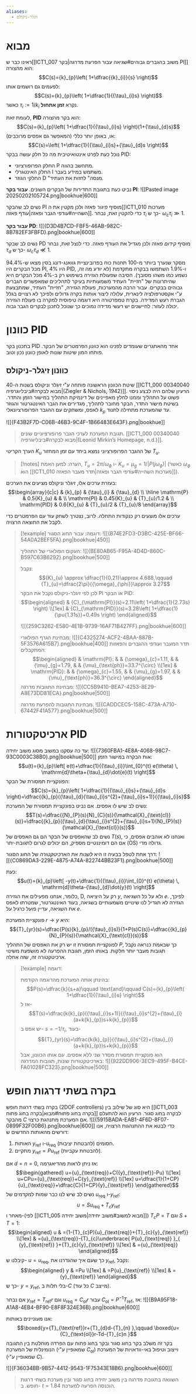 ```yaml
---
aliases:
  - זיגלר-ניקולס
---
```

# מבוא
ראינו כבר ש[[ICT1_007 משוב בהגברים גבוהים#שגיאה עבור הפרעת מדרגה|בקר PI]] הוא מהצורה:
$$C(s)={k}_{p}\left( 1+\dfrac{{k}_{i}}{s} \right)$$
לפעמים גם רושמים אותו:
$$C(s)={k}_{p}\left( 1+\dfrac{1}{{\tau}_{i}s} \right)$$
כאשר ${\tau}_{i}:=1/{k}_{i}$ נקרא **זמן אתחול**.

לעומת זאת, **PID** הוא בקר מהצורה:
$$C(s)={k}_{p}\left( 1+\dfrac{1}{{\tau}_{i}s} \right)(1+{\tau}_{d}s)$$
או, באופן יותר כללי (המאפשר גם אפסים מרוכבים):
$$C(s)=\left( 1+\dfrac{1}{{\tau}_{i}s}+{\tau}_{d}s \right)$$
נוכל כעת לפרט אינטואיטיבית מה כל חלק עושה בבקר PID:
- החלק הפרופורציוני P מתחשב בהווה.
- החלק האינטגרלי I משתמש במידע בעבר.
- החלקי הגוזר D "מנסה" לחזות את העתיד.

נביט כעת בתגובת התדירות של הבקרים השונים.
**עבור בקר PI**:
![[Pasted image 20250202105724.png|bookhue|600]]

נשים לב שהבקר PI מוסיף *פיגור* פאזה ולכן מקטין את ה[[ICT1_010 מערכות השהייה#עודפי הגבר ופאזה|עודף פאזה]]. כדי להקטין זאת, נבחר ${\tau}_{i}$ כך ש- ${\omega}_{c}{\tau}_{i}\gg 1$.

**עבור בקר PD**:
![[{D3D4B7CD-FBF5-46AB-982C-8B782EF3FBFD}.png|bookhue|600]]

נשים לב שבקר PD מוסיף *קידום* פאזה ולכן מגדיל את העודף פאזה. כדי לנצל זאת, נבחר ${\tau}_{d}$ כך ש- ${\omega}_{c}{\tau}_{d} \not\ll 1$.

מסקר שנערך ביותר מ-100 תחנות כוח בפרובינציית גוואנג-דונג בסין מצאו ש-$94.4\%$ מכל הבקרים היו PI, $4\%$ היו PID, ו-$1.9\%$ השתמשו בבקרה מתקדמת (לא יודע מה זה, נשמע כמו משהו מסובך). הסיבה שפעולת הגזירה בשימוש רק ב-$4\%$ מכל הבקרים היא שהיתרונות של "חזיית" העתיד משמעותיות בעיקר לתהליכים שמאפשרים הגברים גבוהים בבקרים. עבור הרבה מהמערכות, פעולת הגזירה, "חזיית" העתיד, שמתבצעת ע"י אקסטרפולציה לינארית, עלולה ליצור אותות בקרה גדולים ולפיכך לא רצויים בגלל הגברת רעש המדידה. בקרת טמפרטורה היא דוגמה טיפוסית למקרה בו פעולת הגזירה יכולה לעזור: לחיישנים יש רעשי מדידה נמוכים כך שנוכל לתכנן לבקרים הגבר גבוה.



# כוונון PID

בתכנון בקר PID אחד מהאתגרים שעומדים לפנינו הוא *כוונון* הפרמטרים של הבקר. פותחו המון שיטות שונות לאופן כוונון נכון וטוב.

## כוונון זיגלר-ניקולס
שיטת הכוונון הראשונה פותחה ע"י זיגלר וניקולס בשנות ה-40 [[ICT1_000 00340040 מבוא לבקרה#ביבליוגרפיה|(Ziegler & Nichols, 1942)]]. הרעיון שלהם היה לבצע ניסוי פשוט על התהליך וממנו לחלץ מאפיינים של דינמיקת התהליך במישור הזמן והתדר.
בשיטת מישור התדר, הבקר מחובר לתהליך, מגדירים את הגבר האינטגרטור והגוזר לאפס, ומשחקים עם ההגבר הפרופורציונאלי ${k}_{p}$ עד שהמערכת מתחילה לתנוד.

![[{F43B2F7D-C06B-46B3-9C4F-1B66483E643F}.png|bookhue]]
>תגובת המערכת לערכי הגבר פרופורציוניים שונים. [[ICT1_000 00340040 מבוא לבקרה#ביבליוגרפיה|(Leonid Mirkin’s Homepage, n.d.)]].

הערך הקריטי ${K}_{u}$ של ההגבר הפרופורציוני נמצא ביחד עם זמן המחזור ${T}_{u}$.

>[!notes] הערה: 
 >למען האמת, ${T}_{u}=2\pi /{\omega}_{\phi}$ ו- ${K}_{u}={\mu}_{g}=1/\lvert P(j\omega _{\phi}) \rvert$ (כאשר ${\omega}_{\phi}$ הוא [[ICT1_010 מערכות השהייה#עודפי הגבר ופאזה|תדר מעבר הפאזה]]).

בעזרת ערכים אלו, זיגלר וניקולס מציעים את הערכים:
$$\begin{array}{c|c}
 & {k}_{p} & {\tau}_{i} & {\tau}_{d} \\
\hline \mathrm{P} & 0.5{K}_{u} &  &  \\
\mathrm{PI} & 0.45{K}_{u} & {T}_{u}/1.2 &  \\
\mathrm{PID} & 0.6{K}_{u} & {T}_{u}/2 & {T}_{u}/8
\end{array}$$

ערכים אלו מוצעים רק כנקודות התחלה. לרוב, נצטרך לשחק עוד עם הפרמטרים כדי לקבל את התוצאה הרצויה.


>[!example] דוגמה: 
> עבור החוג הסגור:
> ![[{B74E2FD3-D3BC-425E-BF66-54A0A2BEF5FA}.png|bookhue|450]]
> 
> העקום הפולארי של התהליך:
> ![[{BE80AB65-F95A-4D4D-860C-B597C63B6292}.png|bookhue|500]]
> 
> נקבל:
> $${K}_{u} \approx  \dfrac{1}{0.21}\approx  4.688,\qquad {T}_{u}=\dfrac{2\pi}{{\omega}_{\phi}}\approx 3.27$$
> לכן לפי זיגלר-ניקולס נקבל את הבקר PI או הבקר PID:
> $$\begin{aligned}
>  & {C}_{\mathrm{PI}}(s)=2.11\left( 1+\dfrac{1}{2.73s} \right) \\[1ex]
>  & {C}_{\mathrm{PID}}(s)=3.28\left( 1+\dfrac{1}{\pu{1.31s}}+0.49s \right)
> \end{aligned}$$
> 
> ![[{259C3262-E580-4E1B-9739-16AF71B427FF}.png|bookhue|600]]
> 
> מבחינת הגרף הפולארי:
> ![[{C4325274-ACF2-4BAA-887B-5F3576A615B7}.png|bookhue|400]]
> תדר המעבר ועודפי ההגברים והפאזות המתקבלים:
> $$\begin{aligned}
>  & \mathrm{PI}: &  & {\omega}_{c}=1.11, &  & {\mu}_{g}=1.79, &  & {\mu}_{\text{ph}}=33.7^{\circ}  \\[1ex]
>  & \mathrm{PID}: &  & {\omega}_{c}=1.55, &  & {\mu}_{g}=1.97, &  & {\mu}_{\text{ph}}=36.3^{\circ} 
> \end{aligned}$$
> מבחינת התגובות מדרגה:
> ![[{CC5B9410-BEA7-4253-8E29-A8E73DD81ECA}.png|bookhue|500]]
> 
> מבחינת התגובות להפרעת מדרגה.
> ![[{CADDCEC5-158C-473A-A710-67442F41A577}.png|bookhue|500]]
> 

# ארכיטקטורות PID
עד כה עסקנו במשוב מסוג משוב יחידה:
![[{7360FBA1-4E8A-4068-98C7-93C0003C38B0}.png|bookhue|500]]
אות הבקרה במישור הזמן:
$$u(t)={k}_{p}\left[ e(t)+\dfrac{1}{{\tau}_{i}}\int_{0}^{t} e(\theta) \, \mathrm{d}\theta+{\tau}_{d}\dot{e}(t)  \right]$$
הפונקציית תמסורת של הבקר:
$$C(s)={k}_{p}\left( 1+\dfrac{1}{{\tau}_{i}s}+{\tau}_{d}s \right)=\dfrac{{k}_{p}({\tau}_{d}{\tau}_{i}s^{2}+{\tau}_{i}s+1)}{{\tau}_{i}s}$$
נשים לב שיש לו אפסים. אם נביט בפונקציית תמסורת של המערכת:
$$T(s)=\dfrac{{N}_{P}(s){N}_{C}(s)}{\mathcal{X}_{\text{cl}}(s)}=\dfrac{{k}_{p}({\tau}_{d}{\tau}_{i}s^{2}+{\tau}_{i}s+1){N}_{P}(s)}{\mathcal{X}_{\text{cl}}(s)}$$
נשים לב שהאפסים של הבקר הם גם האפסים של $T(s)$, ואנחנו לא אוהבים אפסים, כי אם הם דומיננטיים מספיק, הם יכולים לגרום לתגובת-יתר ($\mathrm{OS}$) גדולה מדי.

דרך אחת לטפל בבעיה זו היא *לשנות את הארכיטקטורה* של החוג הסגור:
![[{C0869DA3-229E-4875-A74A-822744BB23F1}.png|bookhue|500]]

כעת:
$$u(t)={k}_{p}\left[ -y(t)+\dfrac{1}{{\tau}_{i}}\int_{0}^{t} e(\theta) \, \mathrm{d}\theta-{\tau}_{d}\dot{y}(t)  \right]$$
כלומר, אנחנו מפעילים את הגזירה, D, רק על היציאה $y$, ולא על כל השגיאה $e$. לפיכך, הגזירה לא תגדיל לנו שינויים משמעותיים בשגיאה, בעוד האינטגרטור, שמטרתו לאפס את השגיאה, עדיין פועל כרגיל על $e$.

פונקציית המערכת $r\to y$ היא:
$${T}_{yr}(s)=\dfrac{P(s){k}_{p}/({\tau}_{i}s)}{1+P(s)C(s)}=\dfrac{{k}_{p}{N}_{P}(s)}{\mathcal{X}_{\text{cl}}(s)}$$
לפונקציית תמסורת זו יש רק את האפסים של התהליך $P$, כך שבאמת כנראה נקבל תגובות מעבר יותר חלקות. באותו הזמן, תגובת ההפרעה לא מושפעת משינוי ארכיטקטורה זה, שזה אחלה.


>[!example] דוגמה: 
> 
> בהינתן אותה המערכת מהדוגמה הקודמת:
> $$P(s)=\dfrac{k}{s+a}\qquad \text{and}\qquad C(s)={k}_{p}\left( 1+\dfrac{1}{{\tau}_{i}s} \right)$$
> אז ל-
> $$T(s)=\dfrac{k{k}_{p}({\tau}_{i}s+1)}{{\tau}_{i}s^{2}+{\tau}_{i}(a+k{k}_{p})s+k{k}_{p}}$$
> יש אפס ב- $s=-1/{\tau}_{i}$, בעוד-
> $${T}_{yr}(s)=\dfrac{k{k}_{p}}{{\tau}_{i}s^{2}+{\tau}_{i}(a+k{k}_{p})s+k{k}_{p}}$$
> הוא פונקציית תמסורת מסדר שני ללא אפסים.
> עם אותו הכוונון, אבל בארכיטקטורות שונות, תגובות המדרגה:
> ![[{922DD906-3EC9-495F-B4CE-FA01028FC323}.png|bookhue|500]]
> 

# בקרה בשתי דרגות חופש
בקרה בשתי דרגות חופש (2DOF controllers) היא סוג של שילוב בין [[ICT1_003 בקרה בחוג פתוח#מבוא|בקרה בחוג פתוח]] לבקרה בחוג סגור. הרעיון הוא להתעלם מהבקר $C$ אם המערכת מתנהגת כרצוי.
![[{5915BADA-EAB1-4F6D-8F07-0899F32F00B6}.png|bookhue|600]]
כדי לבטא את ההתנהגות הרצויה, אנו דורשים מהאותות החדשים ש:
1. האותות ${y}_{\text{ref}}$ ו-${u}_{\text{req}}$ חסומים (להבטחת יציבות).
2. מתקיים ${y}_{\text{ref}}=P{u}_{\text{ref}}$ (להבטחת עקביות).

אם $d=n=0$, אז ניתן לראות מהדיאגרמה:
$$\begin{gathered}
u={u}_{\text{req}}+C({y}_{\text{ref}}-Pu) \\[1ex]
u+CPu={u}_{\text{req}}+C{y}_{\text{ref}} \\[1ex]
u=\dfrac{1}{1+CP}{u}_{\text{req}}+\dfrac{C}{1+CP}{y}_{\text{ref}}
\end{gathered}$$
נשים לב שיש לנו כבר שמות למקדמים של ${u}_{\text{req}}$ ו-${y}_{\text{ref}}$:
$$
u=S{u}_{\text{req}}+{T}_{c}{y}_{\text{ref}}$$
מאחר ו-(לפי [[ICT1_005 מבוא למשוב#משוב יחידה|משוב יחידה]]) ${T}_{c}P=T$ וגם $S+T=1$:
$$\begin{aligned}
u & =(1-{T}_{c}P){u}_{\text{req}}+{T}_{c}{y}_{\text{ref}} \\[1ex]
 & ={u}_{\text{req}}-{T}_{c}\underbrace{ P{u}_{\text{req}} }_{ {y}_{\text{ref}} }+{T}_{c}{y}_{\text{ref}} \\[1ex]
 & ={u}_{\text{req}}
\end{aligned}$$
קיבלנו ש- $u={u}_{\text{req}}$, כך שעם איך שהגדרנו את ${y}_{\text{ref}}$, נקבל:
$$\begin{aligned}
y & =Pu \\[1ex]
 & =P{u}_{\text{ref}} \\[1ex]
 & ={y}_{\text{ref}}
\end{aligned}$$
כך ש- $y={y}_{\text{ref}}$, בלי תלות ב-$C$ (כל עוד $C$ מייצב).

אם נבחר ${y}_{\text{ref}}={T}_{\text{ref}}r$ וגם ${u}_{\text{req}}={C}_{\text{ol}}r$ עבור ${C}_{\text{ol}}=P^{-1}{T}_{\text{ref}}$, אז:
![[{B9A95F18-A1A8-4EB4-BF90-E8F8F324E36B}.png|bookhue|600]]

אנו מעוניינים באותות:
$$\boxed{y={T}_{\text{ref}}r+{T}_{d}d-{T}_{n} },\qquad \boxed{u={C}_{\text{ol}}r-Td-{T}_{c}n }$$
בקר זה משלב בקר בחוג סגור ובקר בחוג פתוח עם הפרדה מוחלטת בין התגובה הנומינלית של המערכת (שמאופיין ע"י ${C}_{\text{ol}}$) וייצוב וטיפול באי-וודאויות של המערכת (שמאופיין ע"י $C$).

![[{F36034BB-9B57-4412-9543-1F75343E18B6}.png|bookhue|600]]
>השוואה בתגובת מדרגה בין משוב יחידה בחוג סגור ובין מערכת בשתי דרגות חופש. ב- $t=1.84$ הוכנסה הפרעה למערכת.

